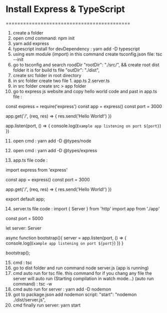 # Install Express & TypeScript
===========================================

1. create a folder 
2. open cmd command:  npm init
3. yarn add express
4. typescript install for devDependency :  yarn add -D typescript
5. using esm module (import) in this command create tsconfig.json file:  tsc --init
6. go to tsconfig and search roodDir  "rootDir": "./src/",  && create root dist folder it is for build ts file "outDir": "./dist",     
7. create src folder in root directory
8. in src folder create two file 1. app.ts 2.server.ts
9. in src folder create src > app folder
10. go to express js website and copy hello world code and past in  app.ts file :

const express = require('express')
const app = express()
const port = 3000

app.get('/', (req, res) => {
  res.send('Hello World!')
})

app.listen(port, () => {
  console.log(`Example app listening on port ${port}`)
})

11. open cmd : yarn add -D @types/node
12. open cmd : yarn add -D @types/express

13. app.ts file code :

import express from 'express'

const app = express()
const port = 3000

app.get('/', (req, res) => {
  res.send('Hello World!')
})


export default app;

14. server.ts file code : 
import { Server } from 'http'
import app from './app'

const port = 5000

let server: Server

async function bootstrap(){
 server = app.listen(port, () => {
  console.log(`Example app listening on port ${port}`)
 })
}

bootstrap();

15. cmd : tsc 
16. go to dist folder and run command node server.js (app is running)
17. cmd auto run for tsc file. this command for if you chang any file the server will auto run (Starting compilation in watch mode...) (auto run command) : tsc -w
18. cmd auto run for server : yarn add -D nodemon
19. got to package.json add nodemon script:  "start": "nodemon ./dist/server.js",
20. cmd finally run server: yarn start